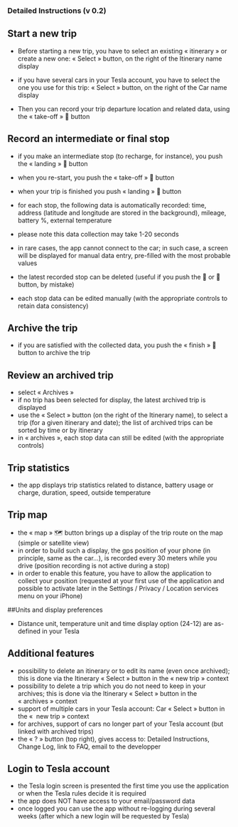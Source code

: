 ### Detailed Instructions (v 0.2)

## Start a new trip

- Before starting a new trip, you have to select an existing « itinerary » or create a new one: « Select » button, on the right of the Itinerary name display
- if you have several cars in your Tesla account, you have to select the one you use for this trip:  « Select » button, on the right of the Car name display

- Then you can record your trip departure location and related data, using the « take-off » 🛫 button

## Record an intermediate or final stop

- if you make an intermediate stop (to recharge, for instance), you push the « landing » 🛬 button
- when you re-start, you push the « take-off » 🛫 button
- when your trip is finished you push « landing » 🛬 button

- for each stop, the following data is automatically recorded: time, address (latitude and longitude are stored in the background), mileage, battery %, external temperature
- please note this data collection may take 1-20 seconds 
- in rare cases, the app cannot connect to the car; in such case, a screen will be displayed for manual data entry, pre-filled with the most probable values 

- the latest recorded stop can be deleted (useful if you push the 🛬 or 🛫 button, by mistake)
- each stop data can be edited manually (with the appropriate controls to retain data consistency)

## Archive the trip

- if you are satisfied with the collected data, you push the « finish » 🏁button to archive the trip

## Review an archived trip

- select « Archives »
- if no trip has been selected for display, the latest archived trip is displayed
- use the « Select » button (on the right of the Itinerary name), to select a trip (for a given itinerary and date); the list of archived trips can be sorted by time or by itinerary 
- in « archives », each stop data can still be edited (with the appropriate controls)

## Trip statistics

- the app displays trip statistics related to distance, battery usage or charge, duration, speed, outside temperature

## Trip map

- the « map » 🗺 button brings up a display of the trip route on the map (simple or satellite view)
- in order to build such a display, the gps position of your phone (in principle, same as the car…), is recorded every 30 meters while you drive (position recording is not active during a stop)
- in order to enable this feature, you have to allow the application to collect your position (requested at your first use of the application and possible to activate later in the Settings / Privacy / Location services menu on your iPhone)

##Units and display preferences

- Distance unit, temperature unit and time display option (24-12) are as-defined in your Tesla

## Additional features

- possibility to delete an itinerary or to edit its name (even once archived); this is done via the Itinerary « Select » button in the « new trip » context
- possibility to delete a trip which you do not need to keep in your archives; this is done via the Itinerary « Select » button in the « archives » context
- support of multiple cars in your Tesla account: Car « Select » button in the «  new trip » context
- for archives, support of cars no longer part of your Tesla account (but linked with archived trips)
- the « ? » button (top right), gives access to: Detailed Instructions, Change Log, link to FAQ, email to the developper 


## Login to Tesla account

- the Tesla login screen is presented the first time you use the application or when the Tesla rules decide it is required 
- the app does NOT have access to your email/password data
- once logged you can use the app without re-logging during several weeks (after which a new login will be requested by Tesla)

